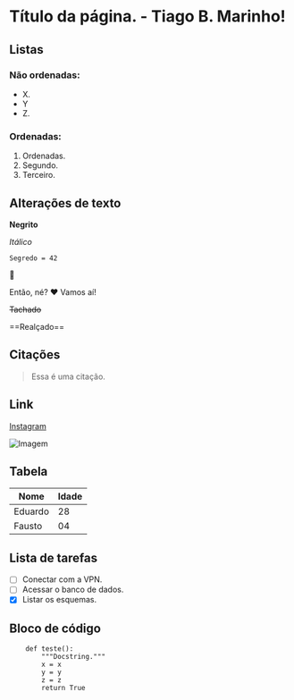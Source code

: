# Título da página. - Tiago B. Marinho!

## Listas

### Não ordenadas:

- X.
- Y
- Z.

### Ordenadas:

1. Ordenadas.
2. Segundo.
3. Terceiro.

## Alterações de texto

**Negrito**

*Itálico*

`Segredo = 42`

:snake:

Então, né? :heart: Vamos aí!

~~Tachado~~

==Realçado==

## Citações

> Essa é uma citação.

## Link

[Instagram](https://instagram.com/tiagobmarinho)

![Imagem](./images/sm.png)

## Tabela

| Nome    | Idade |
|---------|-------|
| Eduardo | 28    |
| Fausto | 04    |
 
## Lista de tarefas

- [ ] Conectar com a VPN.
- [ ] Acessar o banco de dados.
- [X] Listar os esquemas.

## Bloco de código

```{.py3 hl_lines="1-3 5" linenums="1" title="meu_arquivo.py"}
    def teste():
        """Docstring."""
        x = x
        y = y
        z = z
        return True
```
